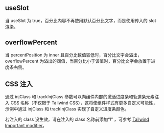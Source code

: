 ## useSlot

当 useSlot 为 true，百分比内容不再使用默认百分比文字，而是使用传入的 slot 渲染。

## overflowPercent

当 percentPosition 为 inner 且百分比数值较低时，百分比文字会溢出，overflowPercent 为溢出的阀值，当百分比小于该值时，百分比文字会放置于进度条右侧。

## CSS 注入

通过 injClass 和 trackInjClass 参数可以向组件内部的激活进度条和轨道条元素注入 CSS 名称（不仅限于 Tailwind CSS），这将使组件样式有更多自定义可能性，示例中通过 injClass 和 trackInjClass 实现了自定义进度条颜色。

若注入的 class 没生效，请在注入的 class 名称前添加“!” ，可参考 [Tailwind Important modifier](https://tailwindcss.com/docs/configuration#important-modifier)。
